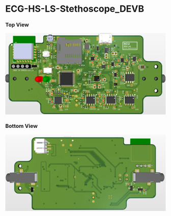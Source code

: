 # ECG-HS-LS-Stethoscope_DEVB

### Top View
![image](TopView.png)

### Bottom View
![image](BottomView.png)
